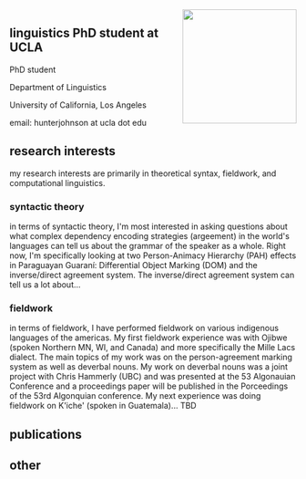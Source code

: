 <img align="right" src="/assets/hunter_circle.png" class="responsive" width="200" height="200"/>


<!--<img
  srcset="/assets/hunter_circle.png 10w, /assets/hunter_circle.png 10w"
  sizes="max-width: 10%;
         width:10%"
  src="/assets/hunter_circle.png"
/>-->

## linguistics PhD student at UCLA

PhD student

Department of Linguistics

University of California, Los Angeles

email: hunterjohnson at ucla dot edu

## research interests

my research interests are primarily in theoretical syntax, fieldwork, and computational linguistics.

### syntactic theory
in terms of syntactic theory, I'm most interested in asking questions about what complex dependency encoding strategies (argeement) in the world's languages can tell us about the grammar of the speaker as a whole. Right now, I'm specifically looking at two Person-Animacy Hierarchy (PAH) effects in Paraguayan Guaraní: Differential Object Marking (DOM) and the inverse/direct agreement system. The inverse/direct agreement system can tell us a lot about...

### fieldwork
in terms of fieldwork, I have performed fieldwork on various indigenous languages of the americas. My first fieldwork experience was with Ojibwe (spoken Northern MN, WI, and Canada) and more specifically the Mille Lacs dialect. The main topics of my work was on the person-agreement marking system as well as deverbal nouns. My work on deverbal nouns was a joint project with Chris Hammerly (UBC) and was presented at the 53 Algonauian Conference and a proceedings paper will be published in the Porceedings of the 53rd Algonquian conference. My next experience was doing fieldwork on K'iche' (spoken in Guatemala)... TBD

<!---### computational linguistics
as a relative newcomer to the field of computational linguistics, I have a wide range of topics I am interested in. Beginning with formal grammars, I am curious as to...
--->

## publications

## other
